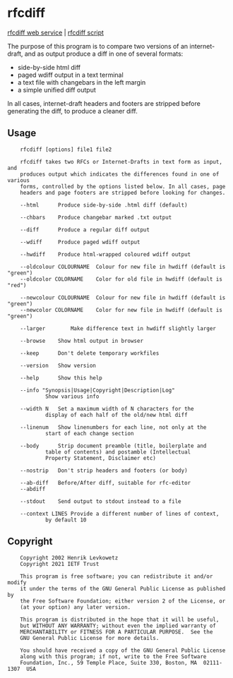 # rfcdiff

[rfcdiff web service](https://author-tools.ietf.org/iddiff) | [rfcdiff script](https://github.com/ietf-tools/rfcdiff/raw/main/rfcdiff)

The purpose of this program is to compare two versions of an
internet-draft, and as output produce a diff in one of several
formats:
 * side-by-side html diff
 * paged wdiff output in a text terminal
 * a text file with changebars in the left margin
 * a simple unified diff output

In all cases, internet-draft headers and footers are stripped before generating the diff, to produce a cleaner diff.

## Usage
```
    rfcdiff [options] file1 file2

    rfcdiff takes two RFCs or Internet-Drafts in text form as input, and
    produces output which indicates the differences found in one of various
    forms, controlled by the options listed below. In all cases, page
    headers and page footers are stripped before looking for changes.

    --html      Produce side-by-side .html diff (default)

    --chbars    Produce changebar marked .txt output

    --diff      Produce a regular diff output

    --wdiff     Produce paged wdiff output

    --hwdiff    Produce html-wrapped coloured wdiff output

    --oldcolour COLOURNAME  Colour for new file in hwdiff (default is "green")
    --oldcolor COLORNAME    Color for old file in hwdiff (default is "red")

    --newcolour COLOURNAME  Colour for new file in hwdiff (default is "green")
    --newcolor COLORNAME    Color for new file in hwdiff (default is "green")

    --larger        Make difference text in hwdiff slightly larger

    --browse    Show html output in browser

    --keep      Don't delete temporary workfiles

    --version   Show version

    --help      Show this help

    --info "Synopsis|Usage|Copyright|Description|Log"
            Show various info

    --width N   Set a maximum width of N characters for the
            display of each half of the old/new html diff

    --linenum   Show linenumbers for each line, not only at the
            start of each change section

    --body      Strip document preamble (title, boilerplate and
            table of contents) and postamble (Intellectual
            Property Statement, Disclaimer etc)

    --nostrip   Don't strip headers and footers (or body)

    --ab-diff   Before/After diff, suitable for rfc-editor
    --abdiff

    --stdout    Send output to stdout instead to a file

    --context LINES Provide a different number of lines of context,
            by default 10
```

##  Copyright

```
    Copyright 2002 Henrik Levkowetz
   	Copyright 2021 IETF Trust

    This program is free software; you can redistribute it and/or modify
    it under the terms of the GNU General Public License as published by
    the Free Software Foundation; either version 2 of the License, or
    (at your option) any later version.

    This program is distributed in the hope that it will be useful,
    but WITHOUT ANY WARRANTY; without even the implied warranty of
    MERCHANTABILITY or FITNESS FOR A PARTICULAR PURPOSE.  See the
    GNU General Public License for more details.

    You should have received a copy of the GNU General Public License
    along with this program; if not, write to the Free Software
    Foundation, Inc., 59 Temple Place, Suite 330, Boston, MA  02111-1307  USA
```
